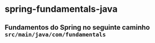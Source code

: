 ﻿# spring-fundamentals-java

## Fundamentos do Spring no seguinte caminho `src/main/java/com/fundamentals`
